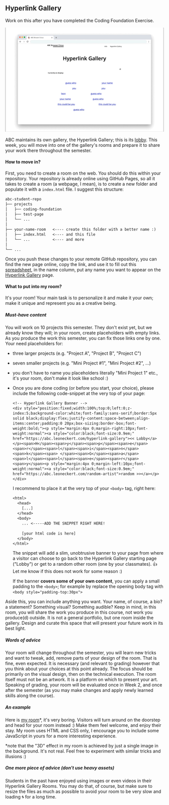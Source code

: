 ## Hyperlink Gallery

Work on this after you have completed the Coding Foundation Exercise.

![gallery](hg.gif)

ABC maintains its own gallery, the Hyperlink Gallery; this is its [lobby](https://abc.leoneckert.com/hyperlink-gallery). This week, you will move into one of the gallery's rooms and prepare it to share your work there throughout the semester.

#### How to move in?
First, you need to create a room on the web. You should do this within your repository. Your repository is already online using GitHub Pages, so all it takes to create a room (a webpage, I mean), is to create a new folder and populate it with a `index.html` file. I suggest this structure:

```
abc-student-repo
├── projects
│   ├── coding-foundation
│   ├── test-page   
│   └── ...
│
├── your-name-room   <---- create this folder with a better name :)   
│   ├── index.html   <---- and this file   
│   └── ...          <---- and more   
│
└── ...
```

Once you push these changes to your remote GitHub repository, you can find the new page online, copy the link, and  use it to fill out this [spreadsheet](https://docs.google.com/spreadsheets/d/1AOBBGJTcJJK1lmxepFBzBPbTY5TcrIxLwz9Gt5xJ6hY/edit?usp=sharing), in the name column, put any name you want to appear on the [Hyperlink Gallery](https://abc.leoneckert.com/hyperlink-gallery) page.

#### What to put into my room?
It's your room! Your main task is to personalize it and make it your own; make it unique and represent you as a creative being.

##### Must-have content
You will work on 10 projects this semester. They don't exist yet, but we already know they will; in your room, create placeholders with empty links. As you produce the work this semester, you can fix those links one by one. Your need placeholders for:
- three larger projects (e.g. "Project A", "Project B", "Project C")
- seven smaller projects (e.g. "Mini Project #1", "Mini Project #2", ...)
- you don't have to name you placeholders literally "Mini Project 1" etc., it's your room, don't make it look like school :)
- Once you are done coding (or before you start, your choice), please include the following code-snippet at the very top of your page:
  ```
  <!-- Hyperlink Gallery Banner -->
  <div style="position:fixed;width:100%;top:0;left:0;z-index:5;background-color:white;font-family:sans-serif;border:5px solid black;display:flex;justify-content:space-between;align-items:center;padding:0 20px;box-sizing:border-box;font-weight:bold;"><p style="margin:4px 0;margin-right:10px;font-weight:normal"><a style="color:black;font-size:0.9em;" href="https://abc.leoneckert.com/hyperlink-gallery"><< Lobby</a></p><span>H</span><span>y</span><span>p</span><span>e</span><span>r</span><span>l</span><span>i</span><span>n</span><span>k</span><span> </span><span>G</span><span>a</span><span>l</span><span>l</span><span>e</span><span>r</span><span>y</span><p style="margin:4px 0;margin-left:10px;font-weight:normal"><a style="color:black;font-size:0.9em;" href="https://abc.leoneckert.com/random-artist">random >></a></p></div>
  ```
  I recommend to place it at the very top of your `<body>` tag, right here:
  ```
  <html>
    <head>
      [...]
    </head>
    <body>
      ... <-----ADD THE SNIPPET RIGHT HERE!

      [your html code is here]
    </body>
  </html>
  ```
  The snippet will add a slim, unobtrusive banner to your page from where a visitor can choose to go back to the Hyperlink Gallery starting page ("Lobby") or get to a random other room (one by your classmates). 👍 Let me know if this does not work for some reason :)

  If the banner **covers some of your own content**, you can apply a small padding to the `<body>`; for example by replace the opening body tag with `<body style="padding-top:30px">`

Aside this, you can include anything you want. Your name, of course, a bio? a statement? Something visual? Something audible? Keep in mind, in this room, you will share the work you produce in this course, not work you produce(d) outside. It is not a general portfolio, but one room inside the gallery. Design and curate this space that will present your future work in its best light.

##### Words of advice
Your room will change throughout the semester, you will learn new tricks and want to tweak, add, remove parts of your design of the room. That is fine, even expected. It is necessary (and relevant to grading) however that you think about your choices at this point already. The focus should be primarily on the visual design, then on the technical execution. The room itself must not be an artwork. It is a platform on which to present your art. Speaking of grading, your room will be evaluated once in Week 2, and once after the semester (as you may make changes and apply newly learned skills along the course).

##### An example

Here is [my room](https://leoneckert.github.io/abc-browser-circus/hyperlink-gallery/leon-room/)*, it's very boring. Visitors will turn around on the doorstep and head for your room instead :) Make them feel welcome, and enjoy their stay. My room uses HTML and CSS only, I encourage you to include some JavaScript in yours for a more interesting experience.

*note that the "3D" effect in my room is achieved by just a single image in the background. It's not real. Feel free to experiment with similar tricks and illusions :)

##### One more piece of advice (don't use heavy assets)

Students in the past have enjoyed using images or even videos in their Hyperlink Gallery Rooms. You may do that, of course, but make sure to resize the files as much as possible to avoid your room to be very slow and loading 🌀 for a long time.
